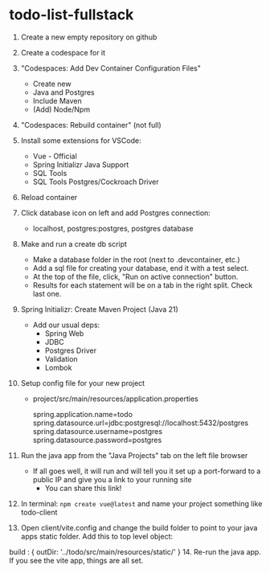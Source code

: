 # todo-list-fullstack

1. Create a new empty repository on github
2. Create a codespace for it
3. "Codespaces: Add Dev Container Configuration Files"
    - Create new
    - Java and Postgres
    - Include Maven
    - (Add) Node/Npm
4. "Codespaces: Rebuild container" (not full)
5. Install some extensions for VSCode:
    - Vue - Official
    - Spring Initializr Java Support
    - SQL Tools
    - SQL Tools Postgres/Cockroach Driver
6. Reload container
7. Click database icon on left and add Postgres connection:
    - localhost, postgres:postgres, postgres database
8. Make and run a create db script
    - Make a database folder in the root (next to .devcontainer, etc.)
    - Add a sql file for creating your database, end it with a test select.
    - At the top of the file, click, "Run on active connection" button.  
    - Results for each statement will be on a tab in the right split. Check last one.
9. Spring Initializr: Create Maven Project (Java 21)
    - Add our usual deps:
        - Spring Web
        - JDBC
        - Postgres Driver
        - Validation
        - Lombok
10. Setup config file for your new project
    - project/src/main/resources/application.properties

        spring.application.name=todo
        spring.datasource.url=jdbc:postgresql://localhost:5432/postgres
        spring.datasource.username=postgres
        spring.datasource.password=postgres
        
11. Run the java app from the "Java Projects" tab on the left file browser
    - If all goes well, it will run and will tell you it set up a port-forward to a public IP and give you a link to your running site
        - You can share this link!

12. In terminal:  `npm create vue@latest` and name your project something like todo-client
    
13. Open client/vite.config and change the build folder to point to your java apps static folder.  Add this to top level object:

  build : {
    outDir: '../todo/src/main/resources/static/'
  }
14. Re-run the java app.  If you see the vite app, things are all set.
